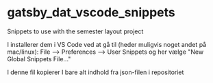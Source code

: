 # gatsby_dat_vscode_snippets

Snippets to use with the semester layout project


I installerer dem i VS Code ved at gå til (heder muligvis noget andet på mac/linux): File -->  Preferences --> User Snippets og her vælge "New Global Snippets File..."

I denne fil kopierer I bare alt indhold fra json-filen i repositoriet
